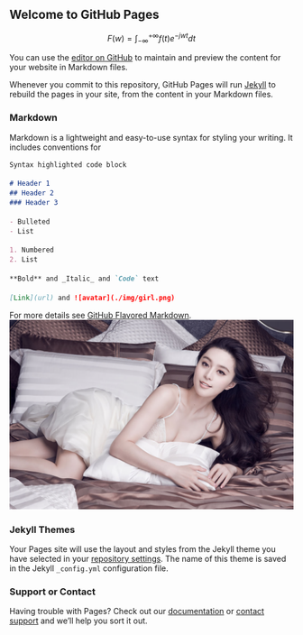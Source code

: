 <script type="text/javascript" async src="https://cdn.mathjax.org/mathjax/latest/MathJax.js?config=TeX-MML-AM_CHTML"> </script>

## Welcome to GitHub Pages

$$
F(w) = \int_{-\infty}^{+\infty}f(t)e^{-jwt}dt 
$$




You can use the [editor on GitHub](https://github.com/zs1123/home/edit/master/index.md) to maintain and preview the content for your website in Markdown files.

Whenever you commit to this repository, GitHub Pages will run [Jekyll](https://jekyllrb.com/) to rebuild the pages in your site, from the content in your Markdown files.

### Markdown

Markdown is a lightweight and easy-to-use syntax for styling your writing. It includes conventions for

```markdown
Syntax highlighted code block

# Header 1
## Header 2
### Header 3

- Bulleted
- List

1. Numbered
2. List

**Bold** and _Italic_ and `Code` text

[Link](url) and ![avatar](./img/girl.png)
```

For more details see [GitHub Flavored Markdown](https://guides.github.com/features/mastering-markdown/).
![](./img/girl.png)

### Jekyll Themes

Your Pages site will use the layout and styles from the Jekyll theme you have selected in your [repository settings](https://github.com/zs1123/home/settings). The name of this theme is saved in the Jekyll `_config.yml` configuration file.

### Support or Contact

Having trouble with Pages? Check out our [documentation](https://help.github.com/categories/github-pages-basics/) or [contact support](https://github.com/contact) and we’ll help you sort it out.

